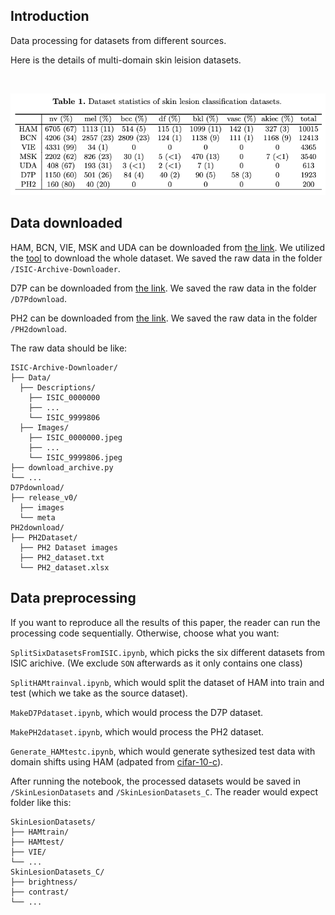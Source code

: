 ## Introduction

Data processing for datasets from different sources.

Here is the details of multi-domain skin leision datasets.

<br/> <div align=center><img src="../figs/datatable.png" width="800px"/></div>


## Data downloaded

HAM, BCN, VIE, MSK and UDA can be downloaded from [the link](https://challenge.isic-archive.com/data/). We utilized the [tool](https://github.com/GalAvineri/ISIC-Archive-Downloader) to download the whole dataset. We saved the raw data in the folder `/ISIC-Archive-Downloader`.

D7P can be downloaded from [the link](https://challenge.isic-archive.com/data/). We saved the raw data in the folder `/D7Pdownload`.

PH2 can be downloaded from [the link](https://challenge.isic-archive.com/data/). We saved the raw data in the folder `/PH2download`.

The raw data should be like:

```
ISIC-Archive-Downloader/
├── Data/
  ├── Descriptions/
    ├── ISIC_0000000
    ├── ...
    └── ISIC_9999806
  ├── Images/
    ├── ISIC_0000000.jpeg
    ├── ...
    └── ISIC_9999806.jpeg
├── download_archive.py
└── ...
D7Pdownload/
├── release_v0/
  ├── images
  └── meta
PH2download/
├── PH2Dataset/
  ├── PH2 Dataset images
  ├── PH2_dataset.txt
  └── PH2_dataset.xlsx
```

## Data preprocessing

If you want to reproduce all the results of this paper, the reader can run the processing code sequentially. Otherwise, choose what you want:

`SplitSixDatasetsFromISIC.ipynb`, which picks the six different datasets from ISIC arichive. (We exclude `SON` afterwards as it only contains one class)

`SplitHAMtrainval.ipynb`, which would split the dataset of HAM into train and test (which we take as the source dataset).

`MakeD7Pdataset.ipynb`, which would process the D7P dataset.

`MakePH2dataset.ipynb`, which would process the PH2 dataset.

`Generate_HAMtestc.ipynb`, which would generate sythesized test data with domain shifts using HAM (adpated from [cifar-10-c](https://github.com/hendrycks/robustness)).

After running the notebook, the processed datasets would be saved in `/SkinLesionDatasets` and `/SkinLesionDatasets_C`. The reader would expect folder like this:

```
SkinLesionDatasets/
├── HAMtrain/
├── HAMtest/
├── VIE/
└── ...
SkinLesionDatasets_C/
├── brightness/
├── contrast/
└── ...
```